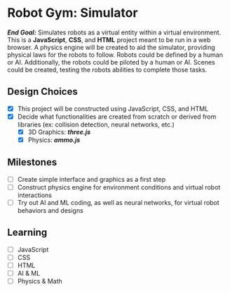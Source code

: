 # Robot Gym: Simulator
***End Goal:*** Simulates robots as a virtual entity within a virtual environment.  This is a **JavaScript**, **CSS**, and **HTML** project meant to be run in a web browser.  A physics engine will be created to aid the simulator, providing physical laws for the robots to follow.  Robots could be defined by a human or AI.  Additionally, the robots could be piloted by a human or AI.  Scenes could be created, testing the robots abilities to complete those tasks.

## Design Choices
- [x] This project will be constructed using JavaScript, CSS, and HTML
- [x] Decide what functionalities are created from scratch or derived from libraries (ex: collision detection, neural networks, etc.)
  - [x] 3D Graphics: ***three.js***
  - [x] Physics: ***ammo.js***

## Milestones
- [ ] Create simple interface and graphics as a first step
- [ ] Construct physics engine for environment conditions and virtual robot interactions
- [ ] Try out AI and ML coding, as well as neural networks, for virtual robot behaviors and designs

## Learning
- [ ] JavaScript
- [ ] CSS
- [ ] HTML
- [ ] AI & ML
- [ ] Physics & Math